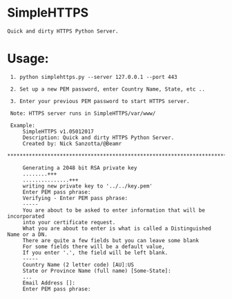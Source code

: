 # SimpleHTTPS
    Quick and dirty HTTPS Python Server.

# Usage:
     1. python simplehttps.py --server 127.0.0.1 --port 443
   
     2. Set up a new PEM password, enter Country Name, State, etc ..
     
     3. Enter your previous PEM password to start HTTPS server.
     
     Note: HTTPS server runs in SimpleHTTPS/var/www/

     Example:
         SimpleHTTPS v1.05012017
         Description: Quick and dirty HTTPS Python Server.
         Created by: Nick Sanzotta/@Beamr
         *******************************************************************************

         Generating a 2048 bit RSA private key
         ........+++
         ...............+++
         writing new private key to '../../key.pem'
         Enter PEM pass phrase:
         Verifying - Enter PEM pass phrase:
         -----
         You are about to be asked to enter information that will be incorporated
         into your certificate request.
         What you are about to enter is what is called a Distinguished Name or a DN.
         There are quite a few fields but you can leave some blank
         For some fields there will be a default value,
         If you enter '.', the field will be left blank.
         -----
         Country Name (2 letter code) [AU]:US
         State or Province Name (full name) [Some-State]:
         ...
         Email Address []:
         Enter PEM pass phrase:



 
 

